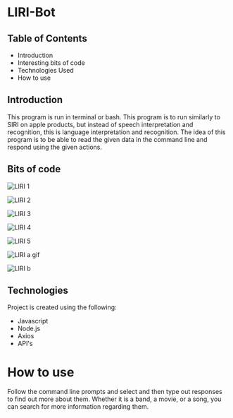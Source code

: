 # LIRI-Bot

## Table of Contents
* Introduction
* Interesting bits of code
* Technologies Used
* How to use

## Introduction
This program is run in terminal or bash. This program is to run similarly to SIRI on apple products, but instead of speech interpretation and recognition, this is language interpretation and recognition. The idea of this program is to be able to read the given data in the command line and respond using the given actions.

## Bits of code 
![LIRI 1](https://user-images.githubusercontent.com/22464607/70209942-56a27d00-16e6-11ea-94b2-1f340f00eea8.png)

![LIRI 2](https://user-images.githubusercontent.com/22464607/70209907-44284380-16e6-11ea-9539-de306b88941c.png)

![LIRI 3](https://user-images.githubusercontent.com/22464607/70209930-4f7b6f00-16e6-11ea-8cd9-cd337feca87d.png)

![LIRI 4](https://user-images.githubusercontent.com/22464607/70210539-cc5b1880-16e7-11ea-8c8f-f6895cc888d5.png)

![LIRI 5](https://user-images.githubusercontent.com/22464607/70210554-d4b35380-16e7-11ea-80ed-c095dab87298.png)

![LIRI a gif](https://user-images.githubusercontent.com/22464607/70210160-db8d9680-16e6-11ea-8b92-1b9df571274c.gif)


![LIRI b](https://user-images.githubusercontent.com/22464607/70210569-dd0b8e80-16e7-11ea-846f-4f58d27c0e82.gif)

## Technologies
Project is created using the following:
* Javascript
* Node.js
* Axios
* API's

# How to use
Follow the command line prompts and select and then type out responses to find out more about them. Whether it is a band, a movie, or a song, you can search for more information regarding them. 

	